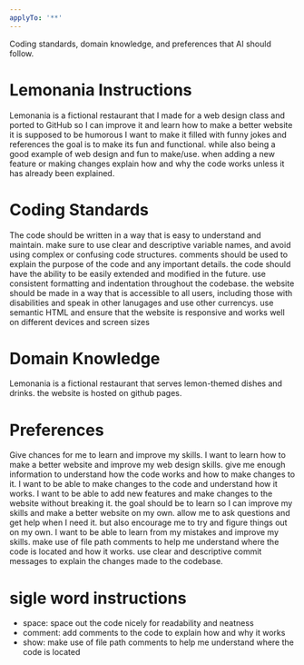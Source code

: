 ```yaml
---
applyTo: '**'
---
```

Coding standards, domain knowledge, and preferences that AI should follow.
# Lemonania Instructions
Lemonania is a fictional restaurant that I made for a web design class and ported to GitHub so I can improve it and learn how to make
a better website it is supposed to be humorous I want to make it filled with funny jokes and references the goal is to make its fun and
functional. while also being a good example of web design and fun to make/use. when adding a new feature or making changes explain how and
why the code works unless it has already been explained.
# Coding Standards
The code should be written in a way that is easy to understand and maintain. make sure to use clear and descriptive variable names, and
avoid using complex or confusing code structures. comments should be used to explain the purpose of the code and any important details.
the code should have the ability to be easily extended and modified in the future. use consistent formatting and indentation throughout the
codebase. the website should be made in a way that is accessible to all users, including those with disabilities and speak in other lanugages
and use other currencys. use semantic HTML and ensure that the website is responsive and works well on different devices and screen sizes
# Domain Knowledge
Lemonania is a fictional restaurant that serves lemon-themed dishes and drinks. the website is hosted on github pages.
# Preferences
Give chances for me to learn and improve my skills. I want to learn how to make a better website and improve my web design skills.
give me enough information to understand how the code works and how to make changes to it. I want to be able to
make changes to the code and understand how it works. I want to be able to add new features and make changes to the website without breaking it.
the goal should be to learn so I can improve my skills and make a better website on my own. allow me to ask questions and get help when I need it.
but also encourage me to try and figure things out on my own. I want to be able to learn from my mistakes and improve my skills. make use of file path comments
to help me understand where the code is located and how it works. use clear and descriptive commit messages to explain the changes made to the codebase.
# sigle word instructions
- space: space out the code nicely for readability and neatness
- comment: add comments to the code to explain how and why it works
- show: make use of file path comments to help me understand where the code is located
